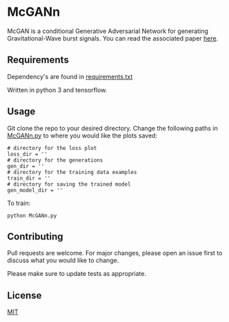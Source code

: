 # McGANn

McGAN is a conditional Generative Adversarial Network for generating Gravitational-Wave burst signals. You can read the associated paper [here](https://iopscience.iop.org/article/10.1088/1361-6382/ac09cc).

## Requirements

Dependency's are found in [requirements.txt](https://github.com/jmcginn/McGANn/blob/master/cGAN/requirements.txt)

Written in python 3 and tensorflow.

## Usage
Git clone the repo to your desired directory. Change the following paths in [McGANn.py](https://github.com/jmcginn/McGANn/blob/master/cGAN/McGAN.py) to where you would like the plots saved:
```
# directory for the loss plot
loss_dir = ''
# directory for the generations
gen_dir = ''
# directory for the training data examples
train_dir = ''
# directory for saving the trained model
gen_model_dir = ''
```

To train:

```
python McGANn.py
```

## Contributing
Pull requests are welcome. For major changes, please open an issue first to discuss what you would like to change.

Please make sure to update tests as appropriate.

## License
[MIT](https://choosealicense.com/licenses/mit/)
